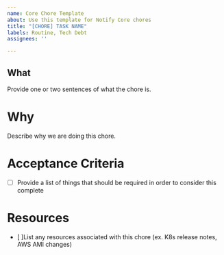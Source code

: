 ```yaml
---
name: Core Chore Template
about: Use this template for Notify Core chores
title: "[CHORE] TASK NAME"
labels: Routine, Tech Debt
assignees: ''

---
```


## What

Provide one or two sentences of what the chore is.

# Why

Describe why we are doing this chore.

# Acceptance Criteria

-[ ] Provide a list of things that should be required in order to consider this complete

# Resources

- [ ]List any resources associated with this chore (ex. K8s release notes, AWS AMI changes)
